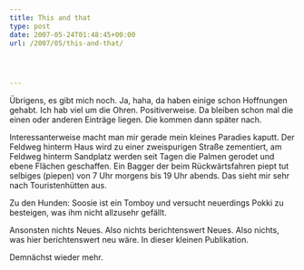 ```yaml
---
title: This and that
type: post
date: 2007-05-24T01:48:45+00:00
url: /2007/05/this-and-that/




---
```

Übrigens, es gibt mich noch. Ja, haha, da haben einige schon Hoffnungen gehabt. Ich hab viel um die Ohren. Positiverweise. Da bleiben schon mal die einen oder anderen Einträge liegen. Die kommen dann später nach.

Interessanterweise macht man mir gerade mein kleines Paradies kaputt. Der Feldweg hinterm Haus wird zu einer zweispurigen Straße zementiert, am Feldweg hinterm Sandplatz werden seit Tagen die Palmen gerodet und ebene Flächen geschaffen. Ein Bagger der beim Rückwärtsfahren piept tut selbiges (piepen) von 7 Uhr morgens bis 19 Uhr abends. Das sieht mir sehr nach Touristenhütten aus.

Zu den Hunden: Soosie ist ein Tomboy und versucht neuerdings Pokki zu besteigen, was ihm nicht allzusehr gefällt.

Ansonsten nichts Neues. Also nichts berichtenswert Neues. Also nichts, was hier berichtenswert neu wäre. In dieser kleinen Publikation.

Demnächst wieder mehr.
